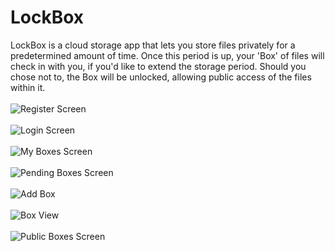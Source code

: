 # LockBox
LockBox is a cloud storage app that lets you store files privately for a predetermined amount of time.
Once this period is up, your 'Box' of files will check in with you, if you'd like to extend the storage period.
Should you chose not to, the Box will be unlocked, allowing public access of the files within it.
<br><br>
![Register Screen](https://user-images.githubusercontent.com/13029380/89096409-2d142f80-d3f4-11ea-84b5-8c6f11a8c19b.png)
<br><br>
![Login Screen](https://user-images.githubusercontent.com/13029380/89096557-191cfd80-d3f5-11ea-84d0-2ef5d00a59a0.png)
<br><br>
![My Boxes Screen](https://user-images.githubusercontent.com/13029380/89096530-eb37b900-d3f4-11ea-8682-f83b4deebd67.png)
<br><br>
![Pending Boxes Screen](https://user-images.githubusercontent.com/13029380/89096520-dc510680-d3f4-11ea-8013-90e85a3736ad.png)
<br><br>
![Add Box](https://user-images.githubusercontent.com/13029380/89096578-3b168000-d3f5-11ea-8e6b-c9242330651a.png)
<br><br>
![Box View](https://user-images.githubusercontent.com/13029380/89096568-23d79280-d3f5-11ea-8cd8-b6afb1cf7aad.png)
<br><br>
![Public Boxes Screen](https://user-images.githubusercontent.com/13029380/89096509-c8a5a000-d3f4-11ea-9cbc-3f087a659d5f.png)
